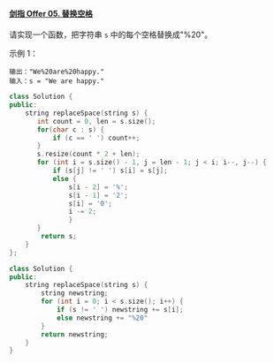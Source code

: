 #### [剑指 Offer 05. 替换空格](https://leetcode-cn.com/problems/ti-huan-kong-ge-lcof/)

请实现一个函数，把字符串 `s` 中的每个空格替换成"%20"。

 

示例 1：

```
输出："We%20are%20happy."
输入：s = "We are happy."
```



```c++
class Solution {
public:
    string replaceSpace(string s) {
       int count = 0, len = s.size();
       for(char c : s) {
           if (c == ' ') count++;
       } 
       s.resize(count * 2 + len); 
       for (int i = s.size() - 1, j = len - 1; j < i; i--, j--) {
           if (s[j] != ' ') s[i] = s[j];
           else {
               s[i - 2] = '%';
               s[i - 1] = '2';
               s[i] = '0';
               i -= 2; 
               }
       }
        return s;
    }
};
```
```c++
class Solution {
public:
    string replaceSpace(string s) {
        string newstring;
        for (int i = 0; i < s.size(); i++) {
            if (s != ' ') newstring += s[i];
            else newstring += "%20"
        }
        return newstring;
    }
}
```
